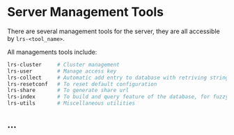 
# Server Management Tools

There are several management tools for the server, they are all accessible by `lrs-<tool_name>`.  

All managements tools include:
```sh
lrs-cluster     # Cluster management
lrs-user        # Manage access key
lrs-collect     # Automatic add entry to database with retriving string
lrs-resetconf   # To reset default configuration
lrs-share       # To generate share url
lrs-index       # To build and query feature of the database, for fuzzy search
lrs-utils       # Miscellaneous utilities
```

## ...
